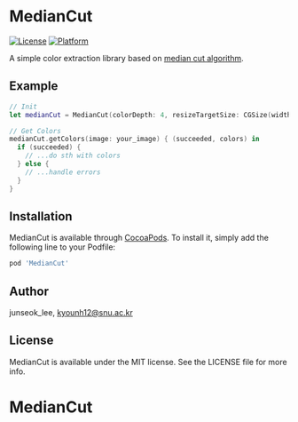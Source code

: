 # MedianCut

[![License](https://img.shields.io/cocoapods/l/MedianCut.svg?style=flat)](http://cocoapods.org/pods/MedianCut)
[![Platform](https://img.shields.io/cocoapods/p/MedianCut.svg?style=flat)](http://cocoapods.org/pods/MedianCut)

A simple color extraction library based on [median cut algorithm](https://en.wikipedia.org/wiki/Median_cut#Implementation_of_color_quantization).

## Example

```swift
// Init
let medianCut = MedianCut(colorDepth: 4, resizeTargetSize: CGSize(width:256, height: 256))

// Get Colors
medianCut.getColors(image: your_image) { (succeeded, colors) in
  if (succeeded) {
    // ...do sth with colors
  } else {
    // ...handle errors
  }
}
```

## Installation

MedianCut is available through [CocoaPods](http://cocoapods.org). To install
it, simply add the following line to your Podfile:

```ruby
pod 'MedianCut'
```

## Author

junseok_lee, kyounh12@snu.ac.kr

## License

MedianCut is available under the MIT license. See the LICENSE file for more info.
# MedianCut
